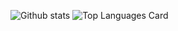 ![Github stats](https://github-readme-stats.vercel.app/api?username=hanzopgp&theme=highcontrast&show_icons=true&count_private=true)
![Top Languages Card](https://github-readme-stats.vercel.app/api/top-langs/?username=hanzopgp&layout=compact&hide=jupyter)
